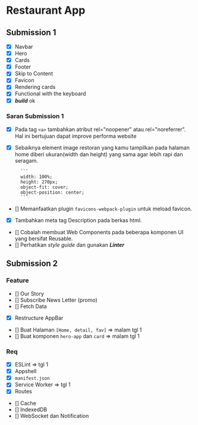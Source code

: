 # Restaurant App


## Submission 1
- [x] Navbar
- [x] Hero
- [x] Cards
- [x] Footer
- [x] Skip to Content
- [x] Favicon
- [x] Rendering cards
- [x] Functional with the keyboard
- [x] ***build*** ok

### Saran Submission 1
- [x] Pada tag `<a>` tambahkan atribut rel="noopener" atau rel="noreferrer". Hal ini bertujuan dapat improve performa website
- [x] Sebaiknya element image restoran yang kamu tampilkan pada halaman home diberi ukuran(width dan height) yang sama agar lebih rapi dan seragam.

		```
		width: 100%;
		height: 270px;
		object-fit: cover;
		object-position: center;
		```
- [] Memanfaatkan plugin `favicons-webpack-plugin` untuk meload favicon.
- [x] Tambahkan meta tag Description pada berkas html.
- [] Cobalah membuat Web Components pada beberapa komponen UI yang bersifat Reusable.
- [] Perhatikan _style guide_ dan gunakan ***Linter***



## Submission 2
### Feature
- [] Our Story
- [] Subscribe News Letter (promo)
- [] Fetch Data
- [x] Restructure AppBar
- [] Buat Halaman `[Home, detail, fav]` => malam tgl 1
- [] Buat komponen `hero-app` dan `card` => malam tgl 1

### Req
- [x] ESLint => tgl 1
- [x] Appshell
- [x] `manifest.json`
- [x] Service Worker  => tgl 1
- [x] Routes
- [] Cache
- [] IndexedDB
- [] WebSocket dan Notification